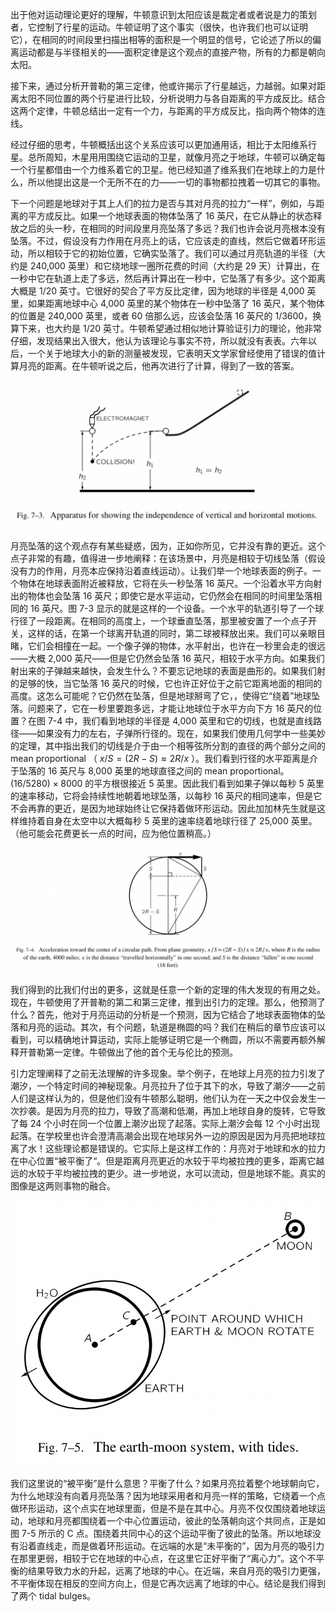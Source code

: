 出于他对运动理论更好的理解，牛顿意识到太阳应该是裁定者或者说是力的策划者，它控制了行星的运动。牛顿证明了这个事实（很快，也许我们也可以证明它），在相同的时间段里扫描出相等的面积是一个明显的信号，它论述了所以的偏离运动都是与半径相关的——面积定律是这个观点的直接产物，所有的力都是朝向太阳。

接下来，通过分析开普勒的第三定律，他或许揭示了行星越远，力越弱。如果对距离太阳不同位置的两个行星进行比较，分析说明力与各自距离的平方成反比。结合这两个定律，牛顿总结出一定有一个力，与距离的平方成反比，指向两个物体的连线。

经过仔细的思考，牛顿概括出这个关系应该可以更加通用话，相比于太阳维系行星。总所周知，木星用用围绕它运动的卫星，就像月亮之于地球，牛顿可以确定每一个行星都借由一个力维系着它的卫星。他已经知道了维系我们在地球上的力是什么，所以他提出这是一个无所不在的力——一切的事物都拉拽着一切其它的事物。

下一个问题是地球对于其上人们的拉力是否与其对月亮的拉力“一样”，例如，与距离的平方成反比。如果一个地球表面的物体坠落了 16 英尺，在它从静止的状态释放之后的头一秒，在相同的时间段里月亮坠落了多远？我们也许会说月亮根本没有坠落。不过，假设没有力作用在月亮上的话，它应该走的直线，然后它做着环形运动，所以相较于它的初始位置，它确实坠落了。我们可以通过月亮轨道的半径（大约是 240,000 英里）和它绕地球一圈所花费的时间（大约是 29 天）计算出，在一秒中它在轨道上走了多远，然后再计算出在一秒中，它坠落了有多少。这个距离大概是 $1/20$ 英寸。它很好的契合了平方反比定律，因为地球的半径是 4,000 英里，如果距离地球中心 4,000 英里的某个物体在一秒中坠落了 16 英尺，某个物体的位置是 240,000 英里，或者 60 倍那么远，应该会坠落 16 英尺的 $1/3600$，换算下来，也大约是 $1/20$ 英寸。牛顿希望通过相似地计算验证引力的理论，他非常仔细，发现结果出入很大，他认为该理论与事实不符，所以就没有表表。六年以后，一个关于地球大小的新的测量被发现，它表明天文学家曾经使用了错误的值计算月亮的距离。在牛顿听说之后，他再次进行了计算，得到了一致的答案。

![设备显示出水平运动和垂直运动的独立性](/assets/volume-1/fig-7-3.png)

月亮坠落的这个观点存有某些疑惑，因为，正如你所见，它并没有靠的更近。这个点子非常的有趣，值得进一步地阐释：在该场景中，月亮是相较于切线坠落（假设没有力的作用，月亮本应保持沿着直线运动）。让我们举一个地球表面的例子。一个物体在地球表面附近被释放，它将在头一秒坠落 16 英尺。一个沿着水平方向射出的物体也会坠落 16 英尺；即使它是水平运动，它仍然会在相同的时间里坠落相同的 16 英尺。图 7-3 显示的就是这样的一个设备。一个水平的轨道引导了一个球行径了一段距离。在相同的高度上，一个球垂直坠落，那里被安置了一个点子开关，这样的话，在第一个球离开轨道的同时，第二球被释放出来。我们可以亲眼目睹，它们会相撞在一起。一个像子弹的物体，水平射出，也许在一秒里会走的很远——大概 2,000 英尺——但是它仍然会坠落 16 英尺，相较于水平方向。如果我们射出来的子弹越来越快，会发生什么？不要忘记地球的表面是曲形的。如果我们射的足够的快，当它坠落 16 英尺的时候，它也许正好位于之前它距离地面的相同的高度。这怎么可能呢？它仍然在坠落，但是地球掰弯了它，，使得它“绕着”地球坠落。问题来了，它在一秒里要跑多远，才能让地球位于水平方向下方 16 英尺的位置？在图 7-4 中，我们看到地球的半径是 4,000 英里和它的切线，也就是直线路径——如果没有力的左右，子弹所行径的。现在，如果我们使用几何学中一些美妙的定理，其中指出我们的切线是介于由一个相等弦所分割的直径的两个部分之间的 mean proportional （ $x/S=(2R-S)\approx{2R/x}$ ）。我们看到行径的水平距离是介于坠落的 16 英尺与 8,000 英里的地球直径之间的 mean proportional。 $(16/5280)\times{8000}$ 的平方根很接近 5 英里。因此我们看到如果子弹以每秒 5 英里的速率移动，它将会持续性地朝着地球坠落，以每秒 16 英尺的相同速率，但是它不会再靠的更近，是因为地球始终让它保持着做环形运动。因此加加林先生就是这样维持着自身在太空中以大概每秒 5 英里的速率绕着地球行径了 25,000 英里。（他可能会花费更长一点的时间，应为他位置稍高。）

![朝向一个环形路径中心的加速度。](/assets/volume-1/fig-7-4.png)

我们得到的比我们付出的更多，这就是任意一个新的定理的伟大发现的有用之处。现在，牛顿使用了开普勒的第二和第三定律，推到出引力的定理。那么，他预测了什么？首先，他对于月亮运动的分析是一个预测，因为它结合了地球表面物体的坠落和月亮的运动。其次，有个问题，轨道是椭圆的吗？我们在稍后的章节应该可以看到，可以精确地计算运动，实际上能够证明它是一个椭圆，所以不需要再额外解释开普勒第一定律。牛顿做出了他的首个无与伦比的预测。

引力定理阐释了之前无法理解的许多现象。举个例子，在地球上月亮的拉力引发了潮汐，一个特定时间的神秘现象。月亮拉升了位于其下的水，导致了潮汐——之前人们是这样认为的，但是他们没有牛顿那么聪明，他们认为在一天之中仅会发生一次抄袭。是因为月亮的拉力，导致了高潮和低潮，再加上地球自身的旋转，它导致了每 24 个小时在同一个位置上潮汐出现了起落。实际上潮汐会每 12 个小时出现起落。在学校里也许会澄清高潮会出现在地球另外一边的原因是因为月亮把地球拉离了水！这些理论都是错误的。它实际上是这样工作的：月亮对于地球和水的拉力在中心位置“被平衡了“。但是距离月亮更近的水较于平均被拉拽的更多，距离它越远的水较于平均被拉拽的更少。进一步地说，水可以流动，但是地球不能。真实的图像是这两则事物的融合。

![地球-月亮系统，伴随着潮汐](/assets/volume-1/fig-7-5.png)

我们这里说的“被平衡”是什么意思？平衡了什么？如果月亮拉着整个地球朝向它，为什么地球没有向着月亮坠落？因为地球采用者和月亮一样的策略，它绕着一个点做环形运动，这个点实在地球里面，但是不是在其中心。月亮不仅仅围绕着地球运动，地球和月亮都围绕着一个中心位置运动，彼此的坠落朝向这个共同点，正是如图 7-5 所示的 C 点。围绕着共同中心的这个运动平衡了彼此的坠落。所以地球没有沿着直线走，而是做着环形运动。在远端的水是“未平衡的”，因为月亮的吸引力在那里更弱，相较于它在地球的中心点，在这里它正好平衡了“离心力”。这个不平衡的结果导致力水的升起，远离了地球的中心。在近端，来自月亮的吸引力更强，不平衡体现在相反的空间方向上，但是它再次远离了地球的中心。结论是我们得到了两个 tidal bulges。
